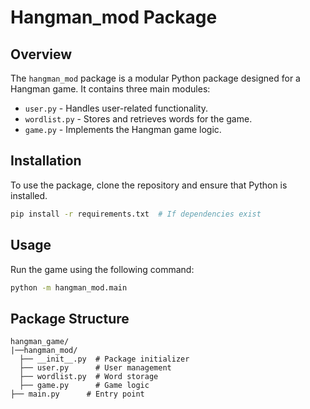 # Hangman_mod Package

## Overview

The `hangman_mod` package is a modular Python package designed for a Hangman game. It contains three main modules:

- `user.py` - Handles user-related functionality.
- `wordlist.py` - Stores and retrieves words for the game.
- `game.py` - Implements the Hangman game logic.

## Installation

To use the package, clone the repository and ensure that Python is installed.

```sh
pip install -r requirements.txt  # If dependencies exist
```

## Usage

Run the game using the following command:

```sh
python -m hangman_mod.main
```

## Package Structure

```
hangman_game/
|──hangman_mod/
  ├── __init__.py  # Package initializer
  ├── user.py      # User management
  ├── wordlist.py  # Word storage
  ├── game.py      # Game logic
├── main.py      # Entry point
```



